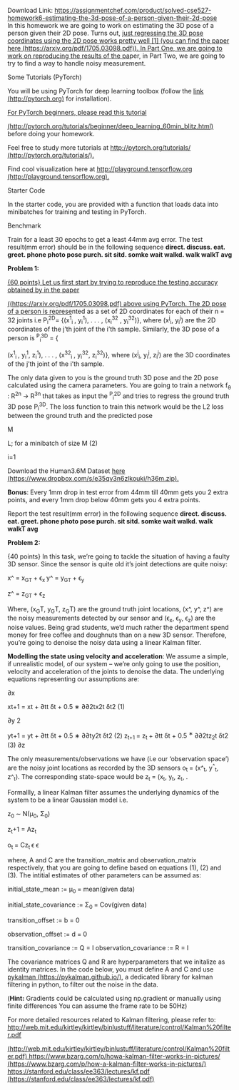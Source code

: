 Download Link: https://assignmentchef.com/product/solved-cse527-homework6-estimating-the-3d-pose-of-a-person-given-their-2d-pose
<br>
In this homework we are going to work on estimating the 3D pose of a person given their 2D pose. Turns out, <a href="https://arxiv.org/pdf/1705.03098.pdf">just regressing the 3D pose coordinates using the 2D pose works pretty well [1] (you can find the paper </a><u><a href="https://arxiv.org/pdf/1705.03098.pdf">here (https://arxiv.or</a></u><a href="https://arxiv.org/pdf/1705.03098.pdf">g</a><u><a href="https://arxiv.org/pdf/1705.03098.pdf">/pdf/1705.03098.pdf)</a></u><a href="https://arxiv.org/pdf/1705.03098.pdf">). In Part One, we are going to work on reproducing the results of the pa</a>per, in Part Two, we are going to try to find a way to handle noisy measurement.

Some Tutorials (PyTorch)

You will be using PyTorch for deep learning toolbox (follow the <u><a href="http://pytorch.org/">link </a></u><a href="http://pytorch.org/">(</a><u><a href="http://pytorch.org/">http://p</a></u><a href="http://pytorch.org/">y</a><u><a href="http://pytorch.org/">torch.or</a></u><a href="http://pytorch.org/">g)</a> for installation).

<a href="http://pytorch.org/tutorials/beginner/deep_learning_60min_blitz.html">For PyTorch beginners, please read this </a><u><a href="http://pytorch.org/tutorials/beginner/deep_learning_60min_blitz.html">tutorial</a></u>

<u><a href="http://pytorch.org/tutorials/beginner/deep_learning_60min_blitz.html">(http://p</a></u><a href="http://pytorch.org/tutorials/beginner/deep_learning_60min_blitz.html">y</a><u><a href="http://pytorch.org/tutorials/beginner/deep_learning_60min_blitz.html">torch.or</a></u><a href="http://pytorch.org/tutorials/beginner/deep_learning_60min_blitz.html">g</a><u><a href="http://pytorch.org/tutorials/beginner/deep_learning_60min_blitz.html">/tutorials/be</a></u><a href="http://pytorch.org/tutorials/beginner/deep_learning_60min_blitz.html">g</a><u><a href="http://pytorch.org/tutorials/beginner/deep_learning_60min_blitz.html">inner/deep_learnin</a></u><a href="http://pytorch.org/tutorials/beginner/deep_learning_60min_blitz.html">g</a><u><a href="http://pytorch.org/tutorials/beginner/deep_learning_60min_blitz.html">_60min_blitz.html)</a></u> before doing your homework.

Feel free to study more tutorials at <u><a href="http://pytorch.org/tutorials/">http://p</a></u><a href="http://pytorch.org/tutorials/">y</a><u><a href="http://pytorch.org/tutorials/">torch.or</a></u><a href="http://pytorch.org/tutorials/">g</a><u><a href="http://pytorch.org/tutorials/">/tutorials/ </a></u><a href="http://pytorch.org/tutorials/">(</a><u><a href="http://pytorch.org/tutorials/">http://p</a></u><a href="http://pytorch.org/tutorials/">y</a><u><a href="http://pytorch.org/tutorials/">torch.or</a></u><a href="http://pytorch.org/tutorials/">g</a><u><a href="http://pytorch.org/tutorials/">/tutorials/)</a></u><a href="http://pytorch.org/tutorials/">.</a>

Find cool visualization here at <u><a href="http://playground.tensorflow.org/">http://play</a></u><a href="http://playground.tensorflow.org/">g</a><u><a href="http://playground.tensorflow.org/">round.tensorflow.or</a></u><a href="http://playground.tensorflow.org/">g</a><u><a href="http://playground.tensorflow.org/"> (http://play</a></u><a href="http://playground.tensorflow.org/">g</a><u><a href="http://playground.tensorflow.org/">round.tensorflow.or</a></u><a href="http://playground.tensorflow.org/">g)</a><a href="http://playground.tensorflow.org/">.</a>

Starter Code

In the starter code, you are provided with a function that loads data into minibatches for training and testing in PyTorch.

Benchmark

Train for a least 30 epochs to get a least 44mm avg error. The test result(mm error) should be in the following sequence <strong>direct. discuss. eat. greet. phone photo pose purch. sit sitd. somke wait walkd. walk walkT avg</strong>

<strong>Problem 1:</strong>

<a href="http://localhost:8888/nbconvert/html/(https:/arxiv.org/pdf/1705.03098.pdf">{60 points} Let us first start by trying to reproduce the testing accuracy obtained by in the </a><u><a href="http://localhost:8888/nbconvert/html/(https:/arxiv.org/pdf/1705.03098.pdf">paper</a></u>

<u><a href="http://localhost:8888/nbconvert/html/(https:/arxiv.org/pdf/1705.03098.pdf">((https://arxiv.or</a></u><a href="http://localhost:8888/nbconvert/html/(https:/arxiv.org/pdf/1705.03098.pdf">g</a><u><a href="http://localhost:8888/nbconvert/html/(https:/arxiv.org/pdf/1705.03098.pdf">/pdf/1705.03098.pdf)</a></u><a href="http://localhost:8888/nbconvert/html/(https:/arxiv.org/pdf/1705.03098.pdf"> above using PyTorch. The 2D pose of a person is represe</a>nted as a set of 2D coordinates for each of their n = 32 joints i.e P<sub>i</sub><sup>2D</sup>= {(x<sup>1</sup><sub>i </sub>, y<sub>i</sub><sup>1</sup>), . . . , (x<sub>i</sub><sup>32</sup> , y<sub>i</sub><sup>32</sup>)}, where (x<sup>j</sup><sub>i</sub>, y<sub>i</sub><sup>j</sup>) are the 2D coordinates of the j’th joint of the i’th sample. Similarly, the 3D pose of a person is <sup>P</sup><sub>i</sub><sup>3D</sup> = {

(x<sup>1</sup><sub>i </sub>, y<sub>i</sub><sup>1</sup>, z<sub>i</sub><sup>1</sup>), . . . , (x<sup>32</sup><sub>i </sub>, y<sub>i</sub><sup>32</sup>, z<sub>i</sub><sup>32</sup>)}, where (x<sup>j</sup><sub>i</sub>, y<sub>i</sub><sup>j</sup>, z<sub>i</sub><sup>j</sup>) are the 3D coordinates of the j’th joint of the i’th sample.

The only data given to you is the ground truth 3D pose and the 2D pose calculated using the camera parameters. You are going to train a network f<sub>θ </sub>: R<sup>2n </sup>→ R<sup>3n</sup> that takes as input the <sup>P</sup><sub>i</sub><sup>2D</sup> and tries to regress the ground truth 3D pose P<sub>i</sub><sup>3D</sup>. The loss function to train this network would be the L2 loss between the ground truth and the predicted pose

M

L;            for a minibatch of size M           (2)

i=1

Download the Human3.6M Dataset <u><a href="https://www.dropbox.com/s/e35qv3n6zlkouki/h36m.zip">here </a></u><a href="https://www.dropbox.com/s/e35qv3n6zlkouki/h36m.zip">(</a><u><a href="https://www.dropbox.com/s/e35qv3n6zlkouki/h36m.zip">https://www.dropbox.com/s/e35qv3n6zlkouki/h36m.zip)</a></u><a href="https://www.dropbox.com/s/e35qv3n6zlkouki/h36m.zip">.</a>

<strong>Bonus</strong>: Every 1mm drop in test error from 44mm till 40mm gets you 2 extra points, and every 1mm drop below 40mm gets you 4 extra points.

Report the test result(mm error) in the following sequence <strong>direct. discuss. eat. greet. phone photo pose purch. sit sitd. somke wait walkd. walk walkT avg</strong>

<strong>Problem 2:</strong>

{40 points} In this task, we’re going to tackle the situation of having a faulty 3D sensor. Since the sensor is quite old it’s joint detections are quite noisy:

x^ = x<sub>GT </sub>+ ϵ<sub>x </sub>y^ = y<sub>GT </sub>+ ϵ<sub>y</sub>

z^ = z<sub>GT </sub>+ ϵ<sub>z</sub>

Where, (x<sub>G</sub>T, y<sub>G</sub>T, z<sub>G</sub>T) are the ground truth joint locations, (x^, y^, z^) are the noisy measurements detected by our sensor and (ϵ<sub>x</sub>, ϵ<sub>y</sub>, ϵ<sub>z</sub>) are the noise values. Being grad students, we’d much rather the department spend money for free coffee and doughnuts than on a new 3D sensor. Therefore, you’re going to denoise the noisy data using a linear Kalman filter.

<strong>Modelling the state using velocity and acceleration</strong>: We assume a simple, if unrealistic model, of our system – we’re only going to use the position, velocity and acceleration of the joints to denoise the data. The underlying equations representing our assumptions are:

∂x

xt+1 = xt + ∂tt δt + 0.5 ∗ ∂∂2tx2t δt2     (1)

∂y                        2

yt+1 = yt + ∂tt δt + 0.5 ∗ ∂∂ty2t δt2 (2) z<sub>t+1 </sub>= z<sub>t </sub>+ ∂tt δt + 0.5 <sup>∗ </sup>∂∂2tz<sub>2</sub>t δt2 (3) ∂z

The only measurements/observations we have (i.e our ‘observation space’) are the noisy joint locations as recorded by the 3D sensors o<sub>t </sub>= (x^<sub>t</sub>, y<sup>^</sup><sub>t</sub>, z^<sub>t</sub>). The corresponding state-space would be z<sub>t </sub>= (x<sub>t</sub>, y<sub>t</sub>, z<sub>t</sub>, .

Formallly, a linear Kalman filter assumes the underlying dynamics of the system to be a linear Gaussian model i.e.

z<sub>0 </sub>∼ N(μ<sub>0</sub>, Σ<sub>0</sub>)

z<sub>t</sub>+1 = Az<sub>t </sub>

o<sub>t </sub>= Cz<sub>t </sub>ϵ ϵ

where, A and C are the transition_matrix and observation_matrix respectively, that you are going to define based on equations (1), (2) and (3). The intitial estimates of other parameters can be assumed as:

initial_state_mean := μ<sub>0 </sub>= mean(given data)

initial_state_covariance := Σ<sub>0 </sub>= Cov(given data)

transition_offset := b = 0

observation_offset := d = 0

transition_covariance := Q = I observation_covariance := R = I

The covariance matrices Q and R are hyperparameters that we initalize as identity matrices. In the code below, you must define A and C and use <u><a href="https://pykalman.github.io/">pykalman </a></u><a href="https://pykalman.github.io/">(</a><u><a href="https://pykalman.github.io/">https://p</a></u><a href="https://pykalman.github.io/">y</a><u><a href="https://pykalman.github.io/">kalman.</a></u><a href="https://pykalman.github.io/">g</a><u><a href="https://pykalman.github.io/">ithub.io/)</a></u><a href="https://pykalman.github.io/">,</a> a dedicated library for kalman filtering in python, to filter out the noise in the data.

(<strong>Hint:</strong>  Gradients could be calculated using np.gradient or manually using finite differences  You can assume the frame rate to be 50Hz)

For more detailed resources related to Kalman filtering, please refer to:  <u><a href="http://web.mit.edu/kirtley/kirtley/binlustuff/literature/control/Kalman%20filter.pdf">http://web.mit.edu/kirtle</a></u><a href="http://web.mit.edu/kirtley/kirtley/binlustuff/literature/control/Kalman%20filter.pdf">y</a><u><a href="http://web.mit.edu/kirtley/kirtley/binlustuff/literature/control/Kalman%20filter.pdf">/kirtle</a></u><a href="http://web.mit.edu/kirtley/kirtley/binlustuff/literature/control/Kalman%20filter.pdf">y</a><u><a href="http://web.mit.edu/kirtley/kirtley/binlustuff/literature/control/Kalman%20filter.pdf">/binlustuff/literature/control/Kalman%20filter.pdf</a></u>

<u><a href="https://www.bzarg.com/p/how-a-kalman-filter-works-in-pictures/">(http://web.mit.edu/kirtle</a></u><a href="https://www.bzarg.com/p/how-a-kalman-filter-works-in-pictures/">y</a><u><a href="https://www.bzarg.com/p/how-a-kalman-filter-works-in-pictures/">/kirtle</a></u><a href="https://www.bzarg.com/p/how-a-kalman-filter-works-in-pictures/">y</a><u><a href="https://www.bzarg.com/p/how-a-kalman-filter-works-in-pictures/">/binlustuff/literature/control/Kalman%20filter.pdf)</a></u><a href="https://www.bzarg.com/p/how-a-kalman-filter-works-in-pictures/">  </a><u><a href="https://www.bzarg.com/p/how-a-kalman-filter-works-in-pictures/">https://www.bzar</a></u><a href="https://www.bzarg.com/p/how-a-kalman-filter-works-in-pictures/">g</a><u><a href="https://www.bzarg.com/p/how-a-kalman-filter-works-in-pictures/">.com/p/howa-kalman-filter-works-in-pictures/ </a></u><a href="https://www.bzarg.com/p/how-a-kalman-filter-works-in-pictures/">(</a><u><a href="https://www.bzarg.com/p/how-a-kalman-filter-works-in-pictures/">https://www.bzar</a></u><a href="https://www.bzarg.com/p/how-a-kalman-filter-works-in-pictures/">g</a><u><a href="https://www.bzarg.com/p/how-a-kalman-filter-works-in-pictures/">.com/p/how-a-kalman-filter-works-in-pictures/)</a></u><a href="https://www.bzarg.com/p/how-a-kalman-filter-works-in-pictures/">  </a><u><a href="https://stanford.edu/class/ee363/lectures/kf.pdf">https://stanford.edu/class/ee363/lectures/kf.pdf </a></u><a href="https://stanford.edu/class/ee363/lectures/kf.pdf">(</a><u><a href="https://stanford.edu/class/ee363/lectures/kf.pdf">https://stanford.edu/class/ee363/lectures/kf.pdf)</a></u>